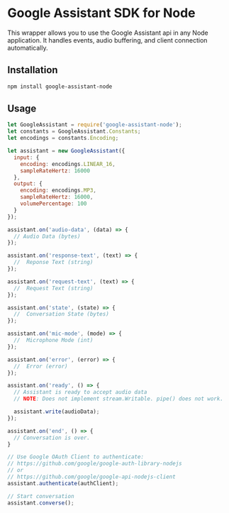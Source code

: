 # Google Assistant SDK for Node

This wrapper allows you to use the Google Assistant api in any Node application.
It handles events, audio buffering, and client connection automatically.

## Installation
```sh
npm install google-assistant-node
```

## Usage
```js
let GoogleAssistant = require('google-assistant-node');
let constants = GoogleAssistant.Constants;
let encodings = constants.Encoding;

let assistant = new GoogleAssistant({
  input: {
    encoding: encodings.LINEAR_16,
    sampleRateHertz: 16000
  },
  output: {
    encoding: encodings.MP3,
    sampleRateHertz: 16000,
    volumePercentage: 100
  }
});

assistant.on('audio-data', (data) => {
  // Audio Data (bytes)
});

assistant.on('response-text', (text) => {
  //  Reponse Text (string)
});

assistant.on('request-text', (text) => {
  //  Request Text (string)
});

assistant.on('state', (state) => {
  //  Conversation State (bytes)
});

assistant.on('mic-mode', (mode) => {
  //  Microphone Mode (int)
});

assistant.on('error', (error) => {
  //  Error (error)
});

assistant.on('ready', () => {
  // Assistant is ready to accept audio data
  // NOTE: Does not implement stream.Writable. pipe() does not work.

  assistant.write(audioData);
});

assistant.on('end', () => {
  // Conversation is over. 
}

// Use Google OAuth Client to authenticate: 
// https://github.com/google/google-auth-library-nodejs 
// or
// https://github.com/google/google-api-nodejs-client
assistant.authenticate(authClient);

// Start conversation
assistant.converse();
```

